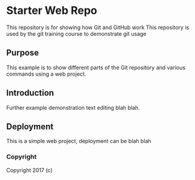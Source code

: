 # Starter Web Repo

This repository is for showing how Git and GitHub work
This repository is used by the git training course to demonstrate git usage

## Purpose

This example is to show different parts of the Git repository and various commands using a web project.

## Introduction

Further example demonstration text editing blah blah.

## Deployment

This is a simple web project, deployment can be blah blah

### Copyright

Copyright 2017 (c)
